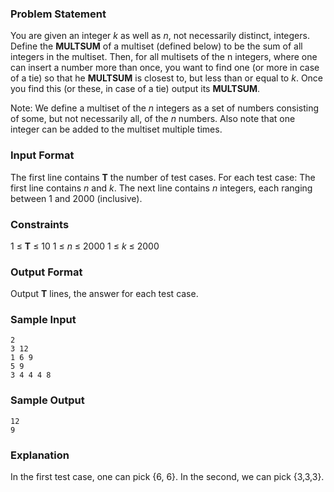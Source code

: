 ### Problem Statement

You are given an integer *k* as well as *n*, not necessarily distinct, integers. Define the **MULTSUM** of a multiset (defined below) to be the sum of all integers in the multiset. Then, for all multisets of the n integers, where one can insert a number more than once, you want to find one (or more in case of a tie) so that he **MULTSUM** is closest to, but less than or equal to *k*. Once you find this (or these, in case of a tie) output its **MULTSUM**.

Note: We define a multiset of the *n* integers as a set of numbers consisting of some, but not necessarily all, of the *n* numbers. Also note that one integer can be added to the multiset multiple times.

### Input Format

The first line contains **T** the number of test cases. 
For each test case: 
The first line contains *n* and *k*. 
The next line contains *n* integers, each ranging between 1 and 2000 (inclusive).

### Constraints

1 ≤ **T** ≤ 10 
1 ≤ *n* ≤ 2000 
1 ≤ *k* ≤ 2000

### Output Format

Output **T** lines, the answer for each test case.

### Sample Input

```
2
3 12
1 6 9
5 9
3 4 4 4 8
```

### Sample Output

```
12
9
```

### Explanation

In the first test case, one can pick {6, 6}. In the second, we can pick {3,3,3}.
